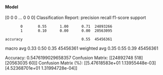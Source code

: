 #### Model
[0 0 0 ... 0 0 0]
Classification Report:
              precision    recall  f1-score   support

           0       0.55      1.00      0.71  24893266
           1       0.10      0.00      0.00  20563095

    accuracy                           0.55  45456361
   macro avg       0.33      0.50      0.35  45456361
weighted avg       0.35      0.55      0.39  45456361

Accuracy: 0.5476199029658357
Confusion Matrix:
[[24892748      518]
 [20563035       60]]
Confusion Matrix (%):
[[5.47618583e+01 1.13955448e-03]
 [4.52368701e+01 1.31994728e-04]]
